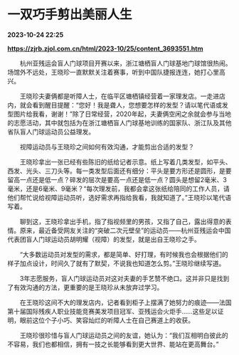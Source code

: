 # 一双巧手剪出美丽人生

**2023-10-24 22:25**

**https://zjrb.zjol.com.cn/html/2023-10/25/content_3693551.htm**

　　杭州亚残运会盲人门球项目开赛以来，浙江塘栖盲人门球基地门球馆很热闹。场馆外不远处，王晓珍一直默默关注着赛事，听到中国队捷报连连，她打心里高兴。

　　王晓珍夫妻俩都是听障人士，在临平区塘栖镇经营着一家理发店。一走进店内，就会看到醒目提醒：“您好！我是聋人，您想要怎样的发型？请以笔代语或发型图片给我看，谢谢！”除了日常经营，2020年起，夫妻俩空闲之余就会参与当地的志愿活动，其中就包括为在浙江塘栖盲人门球基地训练的国家队、浙江队及其他省队盲人门球运动员公益理发。

　　视障运动员与王晓珍之间如何有效沟通，才能剪出合适的发型？

　　王晓珍拿出一张已经有些陈旧的纸给记者示意。纸上写着几类发型，如平头、西发、光头、三刀头等。每一类发型后面还有细分：平头是要方形还是圆形，是要留高一点还是低一点？碎发的层次是要高一点还是低一点？圆头是想留2毫米、3毫米，还是6毫米、9毫米？“每次理发前，我都会拿这张纸给陪同的工作人员，请他们帮忙说给视障运动员听，选好需求再指给我看，我就知道了。”王晓珍以笔代语写着。

　　聊到这，王晓珍拿出手机，指了指视频里的男孩，又指了自己，露出得意的表情。原来，最近备受网友关注的“突破二次元壁垒”的运动员——杭州亚残运会中国代表团盲人门球运动员胡明耀（视障）的发型，就是出自王晓珍之手。

　　“大多数运动员对发型的需求，都是简单、好打理，有时候我也会根据他们的样子加点设计，时间久了就有了默契，不说我也知道怎么剪。”王晓珍继续写道。

　　3年志愿服务，盲人门球运动员对这对夫妻的手艺赞不绝口。这并非只是找到了有效沟通的方法，更重要的是王晓珍从未放弃过学习。

　　在王晓珍这间不大的理发店内，记者看到柜子上摆满了她努力的痕迹——法国第十届国际残疾人职业技能竞赛美发项目冠军、亚残运会火炬手……这些足以证明，眼前这位个子小巧、笑容灿烂的听障人士在自己赛道上的收获。

　　王晓珍很珍惜与盲人门球运动员之间的友谊，她认为：“我们互相明白彼此的不容易，我们也都相信，拥有一技之长能够看到更大世界、能站在更高舞台。”